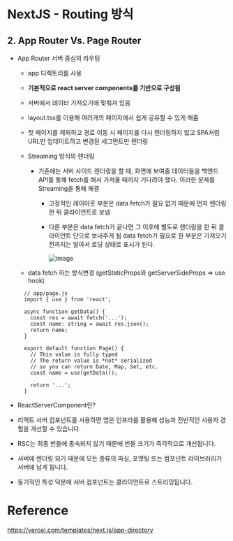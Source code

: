 # NextJS - Routing 방식


## 2. App Router Vs. Page Router

* App Router 서버 중심의 라우팅
  * app 디렉토리를 사용
  * **기본적으로 react server components를 기반으로 구성됨**
  * 서버에서 데이터 가져오기에 맞춰져 있음
  * layout.tsx를 이용해 여러개의 페이지에서 쉽게 공유할 수 있게 해줌
  * 첫 페이지를 제외하고 경로 이동 시 페이지를 다시 렌더링하지 않고 SPA처럼 URL만 업데이트하고 변경된 세그먼트만 렌더링
  * Streaming 방식의 렌더링
    * 기존에는 서버 사이드 렌더링을 할 때, 화면에 보여줄 데이터들을 백엔드 API를 통해 fetch를 해서 가져올 때까지 기다려야 했다.
      이러한 문제를 Streaming을 통해 해결
      
      * 고정적인 레이아웃 부분은 data fetch가 필요 없기 때문에 먼저 렌더링한 뒤 클라이언트로 보냄
      * 다른 부분은 data fetch가 끝나면 그 이후에 별도로 렌더링을 한 뒤 클라이언트 단으로 보내주게 됨
        data fetch가 필요로 한 부분은 가져오기 전까지는 알아서 로딩 상태로 표시가 된다.

        ![image](https://github.com/rlagudals95/TIL/assets/76252074/0009e0f1-0f59-4123-9887-7ba2e1ce9be9)


  * data fetch 하는 방식변경 (getStaticProps와 getServerSideProps => use hook)

  ```
    // app/page.js
    import { use } from 'react';
    
    async function getData() {
      const res = await fetch('...');
      const name: string = await res.json();
      return name;
    }
    
    export default function Page() {
      // This value is fully typed
      // The return value is *not* serialized
      // so you can return Date, Map, Set, etc.
      const name = use(getData());
    
      return '...';
    }
  ```



* ReactServerComponent란?
 * 리액트 서버 컴포넌트를 사용하면 앱은 인프라를 활용해 성능과 전반적인 사용자 경험을 개선할 수 있습니다. 
 * RSC는 최종 번들에 종속되지 않기 때문에 번들 크기가 즉각적으로 개선됩니다. 
 * 서버에 렌더링 되기 때문에 모든 종류의 파싱, 포맷팅 또는 컴포넌트 라이브러리가 서버에 남게 됩니다. 
 * 동기적인 특성 덕분에 서버 컴포넌트는 클라이언트로 스트리밍됩니다. 


# Reference

https://vercel.com/templates/next.js/app-directory



